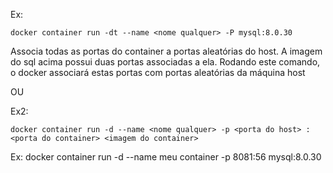 Ex: 
```
docker container run -dt --name <nome qualquer> -P mysql:8.0.30
```

Associa todas as portas do container a portas aleatórias do host. A imagem do sql acima possui duas portas associadas a ela. Rodando este comando, o docker associará estas portas com portas aleatórias da máquina host

OU

Ex2:
```
docker container run -d --name <nome qualquer> -p <porta do host> : <porta do container> <imagem do container>
```
Ex: docker container run -d --name meu container -p 8081:56 mysql:8.0.30